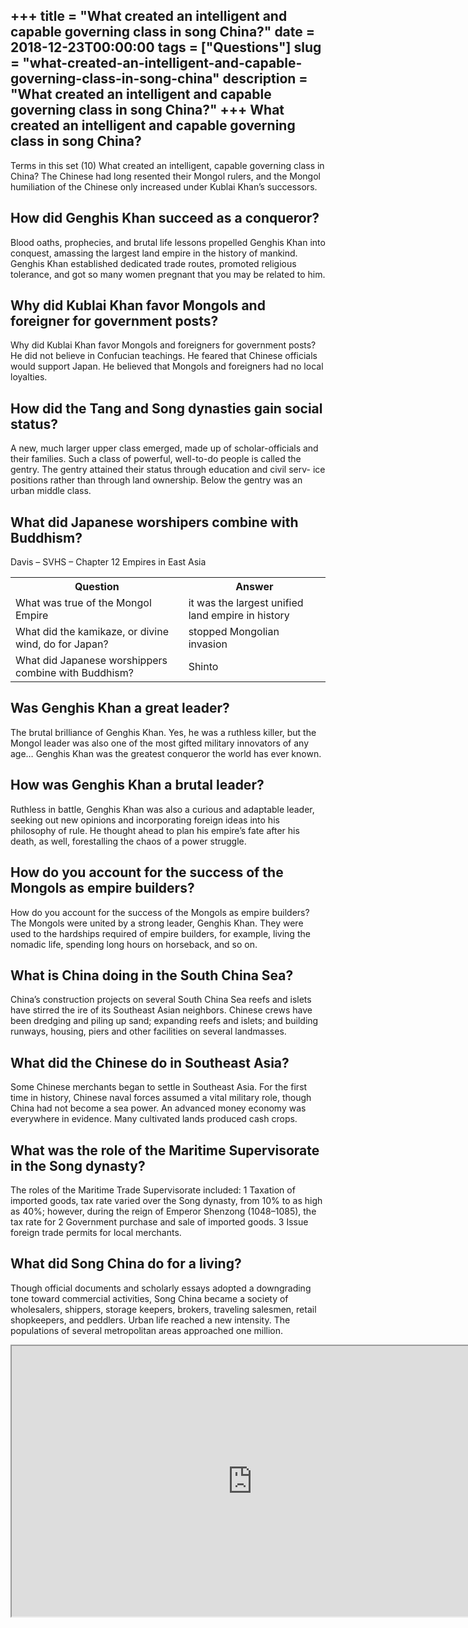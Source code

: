 +++
title = "What created an intelligent and capable governing class in song China?"
date = 2018-12-23T00:00:00
tags = ["Questions"]
slug = "what-created-an-intelligent-and-capable-governing-class-in-song-china"
description = "What created an intelligent and capable governing class in song China?"
+++
What created an intelligent and capable governing class in song China?
----------------------------------------------------------------------

Terms in this set (10) What created an intelligent, capable governing class in China? The Chinese had long resented their Mongol rulers, and the Mongol humiliation of the Chinese only increased under Kublai Khan’s successors.

How did Genghis Khan succeed as a conqueror?
--------------------------------------------

Blood oaths, prophecies, and brutal life lessons propelled Genghis Khan into conquest, amassing the largest land empire in the history of mankind. Genghis Khan established dedicated trade routes, promoted religious tolerance, and got so many women pregnant that you may be related to him.

Why did Kublai Khan favor Mongols and foreigner for government posts?
---------------------------------------------------------------------

Why did Kublai Khan favor Mongols and foreigners for government posts? He did not believe in Confucian teachings. He feared that Chinese officials would support Japan. He believed that Mongols and foreigners had no local loyalties.

How did the Tang and Song dynasties gain social status?
-------------------------------------------------------

A new, much larger upper class emerged, made up of scholar-officials and their families. Such a class of powerful, well-to-do people is called the gentry. The gentry attained their status through education and civil serv- ice positions rather than through land ownership. Below the gentry was an urban middle class.

What did Japanese worshipers combine with Buddhism?
---------------------------------------------------

Davis – SVHS – Chapter 12 Empires in East Asia

<table><tr><th>Question</th><th>Answer</th></tr><tr><td>What was true of the Mongol Empire</td><td>it was the largest unified land empire in history</td></tr><tr><td>What did the kamikaze, or divine wind, do for Japan?</td><td>stopped Mongolian invasion</td></tr><tr><td>What did Japanese worshippers combine with Buddhism?</td><td>Shinto</td></tr></table>

Was Genghis Khan a great leader?
--------------------------------

The brutal brilliance of Genghis Khan. Yes, he was a ruthless killer, but the Mongol leader was also one of the most gifted military innovators of any age… Genghis Khan was the greatest conqueror the world has ever known.

How was Genghis Khan a brutal leader?
-------------------------------------

Ruthless in battle, Genghis Khan was also a curious and adaptable leader, seeking out new opinions and incorporating foreign ideas into his philosophy of rule. He thought ahead to plan his empire’s fate after his death, as well, forestalling the chaos of a power struggle.

How do you account for the success of the Mongols as empire builders?
---------------------------------------------------------------------

How do you account for the success of the Mongols as empire builders? The Mongols were united by a strong leader, Genghis Khan. They were used to the hardships required of empire builders, for example, living the nomadic life, spending long hours on horseback, and so on.

What is China doing in the South China Sea?
-------------------------------------------

China’s construction projects on several South China Sea reefs and islets have stirred the ire of its Southeast Asian neighbors. Chinese crews have been dredging and piling up sand; expanding reefs and islets; and building runways, housing, piers and other facilities on several landmasses.

What did the Chinese do in Southeast Asia?
------------------------------------------

Some Chinese merchants began to settle in Southeast Asia. For the first time in history, Chinese naval forces assumed a vital military role, though China had not become a sea power. An advanced money economy was everywhere in evidence. Many cultivated lands produced cash crops.

What was the role of the Maritime Supervisorate in the Song dynasty?
--------------------------------------------------------------------

The roles of the Maritime Trade Supervisorate included: 1 Taxation of imported goods, tax rate varied over the Song dynasty, from 10% to as high as 40%; however, during the reign of Emperor Shenzong (1048–1085), the tax rate for 2 Government purchase and sale of imported goods. 3 Issue foreign trade permits for local merchants.

What did Song China do for a living?
------------------------------------

Though official documents and scholarly essays adopted a downgrading tone toward commercial activities, Song China became a society of wholesalers, shippers, storage keepers, brokers, traveling salesmen, retail shopkeepers, and peddlers. Urban life reached a new intensity. The populations of several metropolitan areas approached one million.

<iframe allow="accelerometer; autoplay; clipboard-write; encrypted-media; gyroscope; picture-in-picture" allowfullscreen="" class="__youtube_prefs__  epyt-is-override  no-lazyload" data-no-lazy="1" data-origheight="433" data-origwidth="770" data-skipgform_ajax_framebjll="" height="433" id="_ytid_31007" loading="lazy" src="https://www.youtube.com/embed/lmyZMtPVodo?enablejsapi=1&autoplay=0&cc_load_policy=0&cc_lang_pref=&iv_load_policy=1&loop=0&modestbranding=0&rel=1&fs=1&playsinline=0&autohide=2&theme=dark&color=red&controls=1&" title="YouTube player" width="770"></iframe>